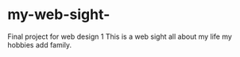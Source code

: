 # my-web-sight-
Final project for web design 1 
This is a web sight all about my life my hobbies add family. 
